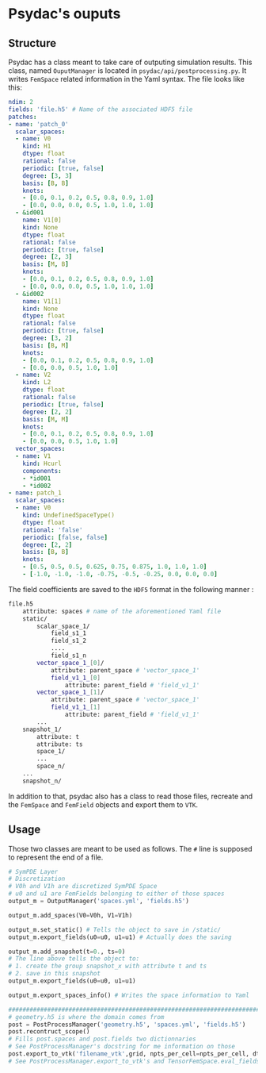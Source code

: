 # Psydac's ouputs
## Structure
Psydac has a class meant to take care of outputing simulation results. This class, named `OuputManager` is located in `psydac/api/postprocessing.py`.
It writes `FemSpace` related information in the Yaml syntax. The file looks like this:
```yaml
ndim: 2
fields: 'file.h5' # Name of the associated HDF5 file
patches: 
- name: 'patch_0'
  scalar_spaces:
  - name: V0
    kind: H1
    dtype: float
    rational: false
    periodic: [true, false]
    degree: [3, 3]
    basis: [B, B]
    knots:
    - [0.0, 0.1, 0.2, 0.5, 0.8, 0.9, 1.0]
    - [0.0, 0.0, 0.0, 0.5, 1.0, 1.0, 1.0]
  - &id001
    name: V1[0]
    kind: None
    dtype: float
    rational: false
    periodic: [true, false]
    degree: [2, 3]
    basis: [M, B]
    knots:
    - [0.0, 0.1, 0.2, 0.5, 0.8, 0.9, 1.0]
    - [0.0, 0.0, 0.0, 0.5, 1.0, 1.0, 1.0]
  - &id002
    name: V1[1]
    kind: None
    dtype: float
    rational: false
    periodic: [true, false]
    degree: [3, 2]
    basis: [B, M]
    knots:
    - [0.0, 0.1, 0.2, 0.5, 0.8, 0.9, 1.0]
    - [0.0, 0.0, 0.5, 1.0, 1.0]
  - name: V2
    kind: L2
    dtype: float
    rational: false
    periodic: [true, false]
    degree: [2, 2]
    basis: [M, M]
    knots:
    - [0.0, 0.1, 0.2, 0.5, 0.8, 0.9, 1.0]
    - [0.0, 0.0, 0.5, 1.0, 1.0]
  vector_spaces:
  - name: V1
    kind: Hcurl
    components:
    - *id001
    - *id002
- name: patch_1
  scalar_spaces:
  - name: V0
    kind: UndefinedSpaceType()
    dtype: float
    rational: 'false'
    periodic: [false, false]
    degree: [2, 2]
    basis: [B, B]
    knots:
    - [0.5, 0.5, 0.5, 0.625, 0.75, 0.875, 1.0, 1.0, 1.0]
    - [-1.0, -1.0, -1.0, -0.75, -0.5, -0.25, 0.0, 0.0, 0.0]
```
The field coefficients are saved to the `HDF5` format in the following manner :
```bash
file.h5
    attribute: spaces # name of the aforementioned Yaml file 
    static/
        scalar_space_1/
            field_s1_1
            field_s1_2
            ....
            field_s1_n
        vector_space_1_[0]/
            attribute: parent_space # 'vector_space_1'
            field_v1_1_[0]
                attribute: parent_field # 'field_v1_1'
        vector_space_1_[1]/
            attribute: parent_space # 'vector_space_1'
            field_v1_1_[1]
                attribute: parent_field # 'field_v1_1'
        ...
    snapshot_1/
        attribute: t
        attribute: ts 
        space_1/
        ...
        space_n/
    ...
    snapshot_n/
```
In addition to that, psydac also has a class to read those files, recreate and the `FemSpace` and `FemField` objects and export them to `VTK`. 
## Usage
Those two classes are meant to be used as follows. The `#` line is supposed to represent the end of a file.
```python
# SymPDE Layer
# Discretization 
# V0h and V1h are discretized SymPDE Space
# u0 and u1 are FemFields belonging to either of those spaces
output_m = OutputManager('spaces.yml', 'fields.h5')

output_m.add_spaces(V0=V0h, V1=V1h) 

output_m.set_static() # Tells the object to save in /static/
output_m.export_fields(u0=u0, u1=u1) # Actually does the saving

output_m.add_snapshot(t=0., ts=0) 
# The line above tells the object to:
# 1. create the group snapshot_x with attribute t and ts
# 2. save in this snapshot
output_m.export_fields(u0=u0, u1=u1)

output_m.export_spaces_info() # Writes the space information to Yaml

###############################################################################
# geometry.h5 is where the domain comes from
post = PostProcessManager('geometry.h5', 'spaces.yml', 'fields.h5')
post.recontruct_scope() 
# Fills post.spaces and post.fields two dictionnaries 
# See PostProcessManager's docstring for me information on those
post.export_to_vtk('filename_vtk',grid, npts_per_cell=npts_per_cell, dt=dt, u0='u0', u1='u1')
# See PostProcessManager.export_to_vtk's and TensorFemSpace.eval_fields' doscstrings for more information. 
```
